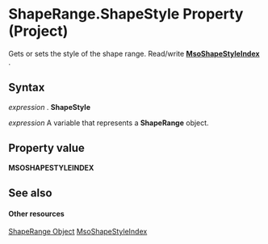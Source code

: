 
# ShapeRange.ShapeStyle Property (Project)
Gets or sets the style of the shape range. Read/write  **[MsoShapeStyleIndex](http://msdn.microsoft.com/en-us/library/office/ff862067%28v=office.15%29)** .

## Syntax

 _expression_ . **ShapeStyle**

 _expression_ A variable that represents a **ShapeRange** object.


## Property value

 **MSOSHAPESTYLEINDEX**


## See also


#### Other resources


[ShapeRange Object](315031aa-4b8c-424b-26e7-ce15897beb05.md)
[MsoShapeStyleIndex](http://msdn.microsoft.com/en-us/library/office/ff862067%28v=office.15%29)

